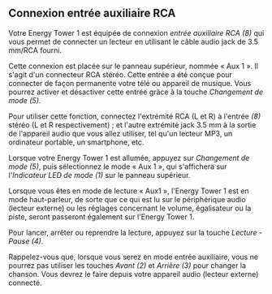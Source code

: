 ## Connexion entrée auxiliaire RCA

Votre Energy Tower 1 est équipée de connexion *entrée auxiliaire RCA (8)* qui vous permet de connecter un lecteur en utilisant le câble audio jack de 3.5 mm/RCA fourni.

Cette connexion est placée sur le panneau supérieur, nommée « Aux 1 ». Il s'agit d'un connecteur RCA stéréo. Cette entrée a été conçue pour connecter de façon permanente votre télé ou appareil de musique.  Vous pourrez activer et désactiver cette entrée grâce à la touche *Changement de mode (5)*.

Pour utiliser cette fonction, connectez l'extrémité RCA (L et R) à l'entrée *(8)* stéréo (L et R respectivement) ; et l'autre extrémité jack 3.5 mm à la sortie de l'appareil audio que vous allez utiliser, tel qu'un lecteur MP3, un ordinateur portable, un smartphone, etc. 

Lorsque votre Energy Tower 1 est allumée, appuyez sur *Changement de mode (5)*, puis sélectionnez le mode « Aux 1 », qui s'affichera sur l'*Indicateur LED de mode (1)* sur le panneau supérieur.

Lorsque vous êtes en mode de lecture « Aux1 », l'Energy Tower 1 est en mode haut-parleur, de sorte que ce qui est lu sur le périphérique audio (lecteur externe) ou les réglages concernant le volume, égalisateur ou la piste, seront passeront également sur l'Energy Tower 1.

Pour lancer, arrêter ou reprendre la lecture, appuyez sur la touche *Lecture - Pause (4)*.

Rappelez-vous que, lorsque vous serez en mode entrée auxiliaire, vous ne pourrez pas utiliser les touches *Avant (2)* et *Arrière (3)* pour changer la chanson. Vous devrez le faire depuis votre appareil audio (lecteur externe) connecté.
